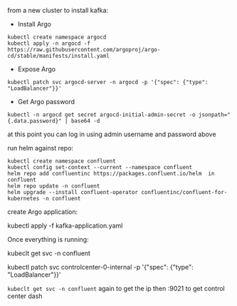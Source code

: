 from a new cluster to install kafka:


- Install Argo
```
kubectl create namespace argocd                                                                    
kubectl apply -n argocd -f https://raw.githubusercontent.com/argoproj/argo-cd/stable/manifests/install.yaml
```
- Expose Argo

```
kubectl patch svc argocd-server -n argocd -p '{"spec": {"type": "LoadBalancer"}}'
```

- Get Argo password

```
kubectl -n argocd get secret argocd-initial-admin-secret -o jsonpath="{.data.password}" | base64 -d
```

at this point you can log in using admin username and password above


run helm against repo:

```
kubectl create namespace confluent
kubectl config set-context --current --namespace confluent
helm repo add confluentinc https://packages.confluent.io/helm  in confluent                                 
helm repo update -n confluent
helm upgrade --install confluent-operator confluentinc/confluent-for-kubernetes -n confluent
```

create Argo application:

kubectl apply -f kafka-application.yaml

Once everything is running:

kubeclt get svc -n confluent

kubectl patch svc controlcenter-0-internal -p '{"spec": {"type": "LoadBalancer"}}'


`kubeclt get svc -n confluent` again to get the ip then <ip>:9021 to get control center dash